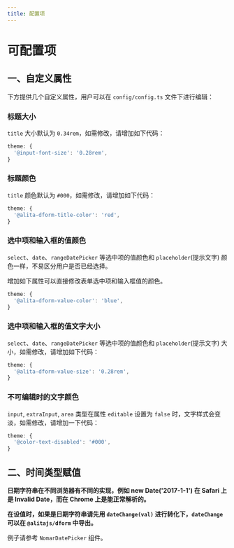 ```yaml
---
title: 配置项
---
```


# 可配置项

## 一、自定义属性

下方提供几个自定义属性，用户可以在 `config/config.ts` 文件下进行编辑：

### 标题大小

`title` 大小默认为 `0.34rem`，如需修改，请增加如下代码：

```js
theme: {
  '@input-font-size': '0.28rem',
}
```

### 标题颜色

`title` 颜色默认为 `#000`，如需修改，请增加如下代码：

```js
theme: {
  '@alita-dform-title-color': 'red',
}
```

### 选中项和输入框的值颜色

`select`、`date`、`rangeDatePicker` 等选中项的值颜色和 `placeholder`(提示文字) 颜色一样，不易区分用户是否已经选择。

增加如下属性可以直接修改表单选中项和输入框值的颜色。

```js
theme: {
  '@alita-dform-value-color': 'blue',
}
```

### 选中项和输入框的值文字大小

`select`、`date`、`rangeDatePicker` 等选中项的值颜色和 `placeholder`(提示文字) 大小，如需修改，请增加如下代码：

```js
theme: {
  '@alita-dform-value-size': '0.28rem',
}
```

### 不可编辑时的文字颜色

`input`, `extraInput`, `area` 类型在属性 `editable` 设置为 `false` 时，文字样式会变淡，如需修改，请增加一下代码：

```js
theme: {
  '@color-text-disabled': '#000',
}
```

## 二、时间类型赋值

**日期字符串在不同浏览器有不同的实现，例如 new Date('2017-1-1') 在 Safari 上是 Invalid Date，而在 Chrome 上是能正常解析的。**

**在设值时，如果是日期字符串请先用 `dateChange(val)` 进行转化下，`dateChange` 可以在 `@alitajs/dform` 中导出。**

例子请参考 `NomarDatePicker` 组件。
